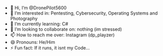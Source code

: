 - 👋 Hi, I’m @DronePilot5600
- 👀 I’m interested in: Pentesting, Cybersecurity, Operating Systems and Photography
- 🌱 I’m currently learning: C#
- 💞️ I’m looking to collaborate on: nothing (im stressed)
- 📫 How to reach me over: Instagram (dp_playzer)
- 😄 Pronouns: He/Him
- ⚡ Fun fact: If it runs, it isnt my Code...

<!---
DronePilot5600/DronePilot5600 is a ✨ special ✨ repository because its `README.md` (this file) appears on your GitHub profile.
You can click the Preview link to take a look at your changes.
--->
